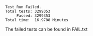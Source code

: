 

                                 
`Test Run Failed.`  
`Total tests: 3299353`                
`     Passed: 3299353`             
 `Total time:  16.9788 Minutes`

 The failed tests can be found in FAIL.txt
    
                                 